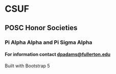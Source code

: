 # CSUF
## POSC Honor Societies
### Pi Alpha Alpha and Pi Sigma Alpha

#### For information contact dpadams@fullerton.edu

Built with Bootstrap 5

